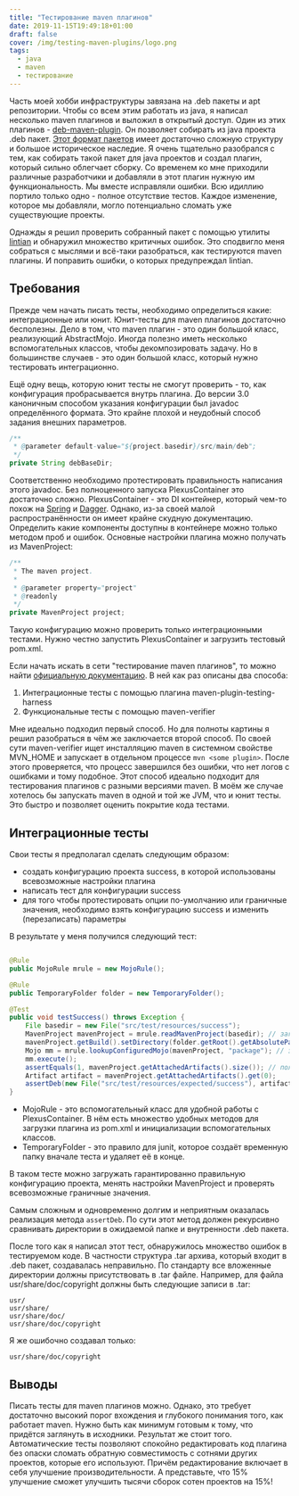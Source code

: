```yaml
---
title: "Тестирование maven плагинов"
date: 2019-11-15T19:49:18+01:00
draft: false
cover: /img/testing-maven-plugins/logo.png
tags:
  - java
  - maven
  - тестирование
---
```

Часть моей хобби инфраструктуры завязана на .deb пакеты и apt репозитории. Чтобы со всем этим работать из java, я написал несколько maven плагинов и выложил в открытый доступ. Один из этих плагинов - [deb-maven-plugin](https://github.com/dernasherbrezon/deb-maven-plugin). Он позволяет собирать из java проекта .deb пакет. [Этот формат пакетов](https://ru.wikipedia.org/wiki/Deb_(формат_файлов)) имеет достаточно сложную структуру и большое историческое наследие. Я очень тщательно разобрался с тем, как собирать такой пакет для java проектов и создал плагин, который сильно облегчает сборку. Со временем ко мне приходили различные разработчики и добавляли в этот плагин нужную им функциональность. Мы вместе исправляли ошибки. Всю идиллию портило только одно - полное отсутствие тестов. Каждое изменение, которое мы добавляли, могло потенциально сломать уже существующие проекты.

Однажды я решил проверить собранный пакет с помощью утилиты [lintian](https://lintian.debian.org) и обнаружил множество критичных ошибок. Это сподвигло меня собраться с мыслями и всё-таки разобраться, как тестируются maven плагины. И поправить ошибки, о которых предупреждал lintian.

## Требования

Прежде чем начать писать тесты, необходимо определиться какие: интеграционные или юнит. Юнит-тесты для maven плагинов достаточно бесполезны. Дело в том, что maven плагин - это один большой класс, реализующий AbstractMojo. Иногда полезно иметь несколько вспомогательных классов, чтобы декомпозировать задачу. Но в большинстве случаев - это один большой класс, который нужно тестировать интеграционно.

Ещё одну вещь, которую юнит тесты не смогут проверить - то, как конфигурация пробрасывается внутрь плагина. До версии 3.0 каноничным способом указания конфигурации был javadoc определённого формата. Это крайне плохой и неудобный способ задания внешних параметров.

```java
/**
 * @parameter default-value="${project.basedir}/src/main/deb";
 */
private String debBaseDir;
```

Соответственно необходимо протестировать правильность написания этого javadoc. Без полноценного запуска PlexusContainer это достаточно сложно. PlexusContainer - это DI контейнер, который чем-то похож на [Spring](https://spring.io) и [Dagger](https://dagger.dev). Однако, из-за своей малой распространённости он имеет крайне скудную документацию. Определить какие компоненты доступны в контейнере можно только методом проб и ошибок. Основные настройки плагина можно получать из MavenProject:

```java
/**
 * The maven project.
 * 
 * @parameter property="project"
 * @readonly
 */
private MavenProject project;
```

Такую конфигурацию можно проверить только интеграционными тестами. Нужно честно запустить PlexusContainer и загрузить тестовый pom.xml.

Если начать искать в сети "тестирование maven плагинов", то можно найти [официальную документацию](https://maven.apache.org/plugin-developers/plugin-testing.html). В ней как раз описаны два способа:

1. Интеграционные тесты с помощью плагина maven-plugin-testing-harness
2. Функциональные тесты с помощью maven-verifier

Мне идеально подходил первый способ. Но для полноты картины я решил разобраться в чём же заключается второй способ. По своей сути maven-verifier ищет инсталляцию maven в системном свойстве MVN_HOME и запускает в отдельном процессе ```mvn <some plugin>```. После этого проверяется, что процесс завершился без ошибки, что нет логов с ошибками и тому подобное. Этот способ идеально подходит для тестирования плагинов с разными версиями maven. В моём же случае хотелось бы запускать maven в одной и той же JVM, что и юнит тесты. Это быстро и позволяет оценить покрытие кода тестами.

## Интеграционные тесты

Свои тесты я предполагал сделать следующим образом:

- создать конфигурацию проекта success, в которой использованы всевозможные настройки плагина
- написать тест для конфигурации success
- для того чтобы протестировать опции по-умолчанию или граничные значения, необходимо взять конфигурацию success и изменить (перезаписать) параметры

В результате у меня получился следующий тест:

```java

@Rule
public MojoRule mrule = new MojoRule();

@Rule
public TemporaryFolder folder = new TemporaryFolder();

@Test
public void testSuccess() throws Exception {
	File basedir = new File("src/test/resources/success");
	MavenProject mavenProject = mrule.readMavenProject(basedir); // загрузка конфигурации проекта из pom.xml
	mavenProject.getBuild().setDirectory(folder.getRoot().getAbsolutePath());
	Mojo mm = mrule.lookupConfiguredMojo(mavenProject, "package"); // загрузка и конфигурирования Mojo для тестирования
	mm.execute();
	assertEquals(1, mavenProject.getAttachedArtifacts().size()); // получение .deb пакета
	Artifact artifact = mavenProject.getAttachedArtifacts().get(0); 
	assertDeb(new File("src/test/resources/expected/success"), artifact.getFile(), artifact.getClassifier()); // сравнение директории с ожидаемыми файлами и содержимого .deb пакета
}
```

- MojoRule - это вспомогательный класс для удобной работы с PlexusContainer. В нём есть множество удобных методов для загрузки плагина из pom.xml и инициализации вспомогательных классов.
- TemporaryFolder - это правило для junit, которое создаёт временную папку вначале теста и удаляет её в конце.

В таком тесте можно загружать гарантированно правильную конфигурацию проекта, менять настройки MavenProject и проверять всевозможные граничные значения.

Самым сложным и одновременно долгим и неприятным оказалась реализация метода ```assertDeb```. По сути этот метод должен рекурсивно сравнивать директории в ожидаемой папке и внутренности .deb пакета.

После того как я написал этот тест, обнаружилось множество ошибок в тестируемом коде. В частности структура .tar архива, который входит в .deb пакет, создавалась неправильно. По стандарту все вложенные директории должны присутствовать в .tar файле. Например, для файла usr/share/doc/copyright должны быть следующие записи в .tar:

```
usr/
usr/share/
usr/share/doc/
usr/share/doc/copyright
```

Я же ошибочно создавал только:

```
usr/share/doc/copyright
```

## Выводы

Писать тесты для maven плагинов можно. Однако, это требует достаточно высокий порог вхождения и глубокого понимания того, как работает maven. Нужно быть как минимум готовым к тому, что придётся заглянуть в исходники. Результат же стоит того. Автоматические тесты позволяют спокойно редактировать код плагина без опаски сломать обратную совместимость с сотнями других проектов, которые его используют. Причём редактирование включает в себя улучшение производительности. А представьте, что 15% улучшение сможет улучшить тысячи сборок сотен проектов на 15%!